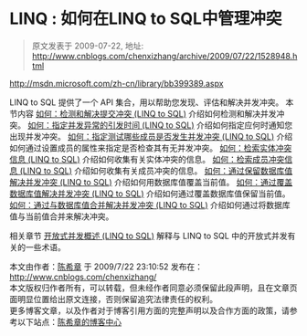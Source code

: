 # LINQ : 如何在LINQ to SQL中管理冲突 
> 原文发表于 2009-07-22, 地址: http://www.cnblogs.com/chenxizhang/archive/2009/07/22/1528948.html 


<http://msdn.microsoft.com/zh-cn/library/bb399389.aspx>

 LINQ to SQL 提供了一个 API 集合，用以帮助您发现、评估和解决并发冲突。 本节内容   [如何：检测和解决提交冲突 (LINQ to SQL)](http://msdn.microsoft.com/zh-cn/library/bb387001.aspx)  介绍如何检测和解决并发冲突。  [如何：指定并发异常的引发时间 (LINQ to SQL)](http://msdn.microsoft.com/zh-cn/library/bb386936.aspx)  介绍如何指定应何时通知您出现并发冲突。  [如何：指定测试哪些成员是否发生并发冲突 (LINQ to SQL)](http://msdn.microsoft.com/zh-cn/library/bb399394.aspx)  介绍如何通过设置成员的属性来指定是否检查其有无并发冲突。  [如何：检索实体冲突信息 (LINQ to SQL)](http://msdn.microsoft.com/zh-cn/library/bb387005.aspx)  介绍如何收集有关实体冲突的信息。  [如何：检索成员冲突信息 (LINQ to SQL)](http://msdn.microsoft.com/zh-cn/library/bb386985.aspx)  介绍如何收集有关成员冲突的信息。  [如何：通过保留数据库值解决并发冲突 (LINQ to SQL)](http://msdn.microsoft.com/zh-cn/library/bb399354.aspx)  介绍如何用数据库值覆盖当前值。  [如何：通过覆盖数据库值解决并发冲突 (LINQ to SQL)](http://msdn.microsoft.com/zh-cn/library/bb399421.aspx)  介绍如何通过覆盖数据库值保留当前值。  [如何：通过与数据库值合并解决并发冲突 (LINQ to SQL)](http://msdn.microsoft.com/zh-cn/library/bb386918.aspx)  介绍如何通过将数据库值与当前值合并来解决冲突。















 相关章节   [开放式并发概述 (LINQ to SQL)](http://msdn.microsoft.com/zh-cn/library/bb399373.aspx)  解释与 LINQ to SQL 中的开放式并发有关的一些术语。

 本文由作者：[陈希章](http://www.xizhang.com) 于 2009/7/22 23:10:52 发布在：<http://www.cnblogs.com/chenxizhang/>  
 本文版权归作者所有，可以转载，但未经作者同意必须保留此段声明，且在文章页面明显位置给出原文连接，否则保留追究法律责任的权利。   
 更多博客文章，以及作者对于博客引用方面的完整声明以及合作方面的政策，请参考以下站点：[陈希章的博客中心](http://www.xizhang.com/blog.htm) 









